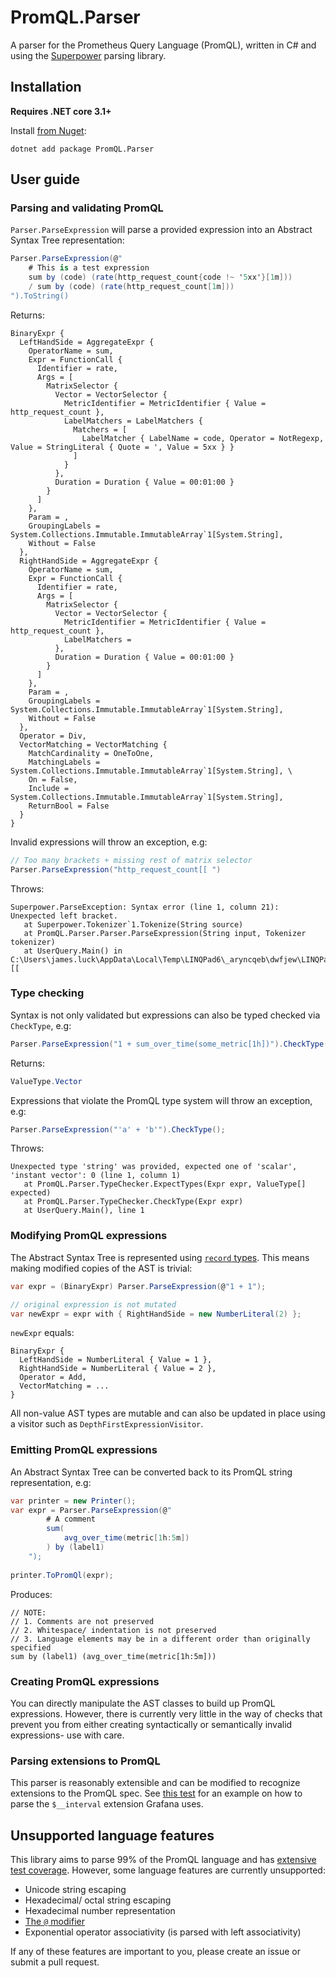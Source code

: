 # PromQL.Parser
A parser for the Prometheus Query Language (PromQL), written in C# and using the [Superpower](https://github.com/datalust/superpower) parsing library.

## Installation
**Requires .NET core 3.1+**

Install [from Nuget](https://www.nuget.org/packages/PromQL.Parser/):
```
dotnet add package PromQL.Parser
```


## User guide
### Parsing and validating PromQL
`Parser.ParseExpression` will parse a provided expression into an Abstract Syntax Tree representation:

```csharp
Parser.ParseExpression(@"
    # This is a test expression
    sum by (code) (rate(http_request_count{code !~ '5xx'}[1m]))
    / sum by (code) (rate(http_request_count[1m]))
").ToString()
```

Returns:
```
BinaryExpr { 
  LeftHandSide = AggregateExpr { 
    OperatorName = sum, 
    Expr = FunctionCall { 
      Identifier = rate,
      Args = [ 
        MatrixSelector { 
          Vector = VectorSelector { 
            MetricIdentifier = MetricIdentifier { Value = http_request_count }, 
            LabelMatchers = LabelMatchers { 
              Matchers = [ 
                LabelMatcher { LabelName = code, Operator = NotRegexp, Value = StringLiteral { Quote = ', Value = 5xx } } 
              ] 
            } 
          }, 
          Duration = Duration { Value = 00:01:00 } 
        } 
      ] 
    }, 
    Param = , 
    GroupingLabels = System.Collections.Immutable.ImmutableArray`1[System.String], 
    Without = False 
  }, 
  RightHandSide = AggregateExpr { 
    OperatorName = sum, 
    Expr = FunctionCall { 
      Identifier = rate,
      Args = [ 
        MatrixSelector { 
          Vector = VectorSelector { 
            MetricIdentifier = MetricIdentifier { Value = http_request_count }, 
            LabelMatchers =  
          }, 
          Duration = Duration { Value = 00:01:00 } 
        } 
      ]
    }, 
    Param = , 
    GroupingLabels = System.Collections.Immutable.ImmutableArray`1[System.String], 
    Without = False 
  }, 
  Operator = Div, 
  VectorMatching = VectorMatching { 
    MatchCardinality = OneToOne, 
	MatchingLabels = System.Collections.Immutable.ImmutableArray`1[System.String], \
	On = False, 
	Include = System.Collections.Immutable.ImmutableArray`1[System.String], 
	ReturnBool = False 
  } 
}
```

Invalid expressions will throw an exception, e.g:
```csharp
// Too many brackets + missing rest of matrix selector
Parser.ParseExpression("http_request_count[[ ")
```
Throws:
```
Superpower.ParseException: Syntax error (line 1, column 21): Unexpected left bracket.
   at Superpower.Tokenizer`1.Tokenize(String source)
   at PromQL.Parser.Parser.ParseExpression(String input, Tokenizer tokenizer)
   at UserQuery.Main() in C:\Users\james.luck\AppData\Local\Temp\LINQPad6\_aryncqeb\dwfjew\LINQPadQuery:line [[
``` 


### Type checking
Syntax is not only validated but expressions can also be typed checked via `CheckType`, e.g:
```csharp
Parser.ParseExpression("1 + sum_over_time(some_metric[1h])").CheckType();
```
Returns:
```csharp
ValueType.Vector
```

Expressions that violate the PromQL type system will throw an exception, e.g:
```csharp
Parser.ParseExpression("'a' + 'b'").CheckType();
```
Throws:
```
Unexpected type 'string' was provided, expected one of 'scalar', 'instant vector': 0 (line 1, column 1)
   at PromQL.Parser.TypeChecker.ExpectTypes(Expr expr, ValueType[] expected)
   at PromQL.Parser.TypeChecker.CheckType(Expr expr)
   at UserQuery.Main(), line 1
```

### Modifying PromQL expressions
The Abstract Syntax Tree is represented using [`record` types](https://docs.microsoft.com/en-us/dotnet/csharp/language-reference/builtin-types/record).
This means making modified copies of the AST is trivial:
```csharp
var expr = (BinaryExpr) Parser.ParseExpression(@"1 + 1");

// original expression is not mutated
var newExpr = expr with { RightHandSide = new NumberLiteral(2) };
```

`newExpr` equals:
```
BinaryExpr { 
  LeftHandSide = NumberLiteral { Value = 1 }, 
  RightHandSide = NumberLiteral { Value = 2 }, 
  Operator = Add, 
  VectorMatching = ...
}
```
All non-value AST types are mutable and can also be updated in place using a visitor such as `DepthFirstExpressionVisitor`.

### Emitting PromQL expressions
An Abstract Syntax Tree can be converted back to its PromQL string representation, e.g:
```csharp
var printer = new Printer();
var expr = Parser.ParseExpression(@"
        # A comment
        sum(
            avg_over_time(metric[1h:5m])
        ) by (label1)
    ");
        
printer.ToPromQl(expr);
```

Produces:
```
// NOTE:
// 1. Comments are not preserved
// 2. Whitespace/ indentation is not preserved
// 3. Language elements may be in a different order than originally specified
sum by (label1) (avg_over_time(metric[1h:5m]))
```

### Creating PromQL expressions
You can directly manipulate the AST classes to build up PromQL expressions. However, there is currently very little in the way of checks that prevent
you from either creating syntactically or semantically invalid expressions- use with care.

### Parsing extensions to PromQL
This parser is reasonably extensible and can be modified to recognize extensions to the PromQL spec. 
See [this test](https://github.com/djluck/PromQL.Parser/blob/master/tests/PromQL.Parser.Tests/ExtensibilityTests.cs) for an example on how to parse the `$__interval` extension Grafana uses.

## Unsupported language features
This library aims to parse 99% of the PromQL language and has [extensive test coverage](https://github.com/djluck/PromQL.Parser/blob/master/tests/PromQL.Parser.Tests/ParserTests.cs). However, some language features are currently unsupported:
- Unicode string escaping
- Hexadecimal/ octal string escaping
- Hexadecimal number representation 
- [The `@` modifier](https://prometheus.io/docs/prometheus/latest/querying/basics/#modifier)
- Exponential operator associativity (is parsed with left associativity)

If any of these features are important to you, please create an issue or submit a pull request. 


